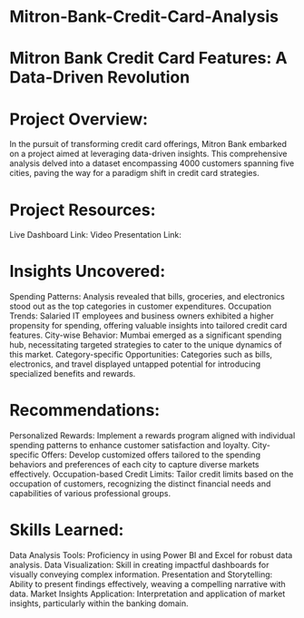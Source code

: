 # Mitron-Bank-Credit-Card-Analysis

# Mitron Bank Credit Card Features: A Data-Driven Revolution

# Project Overview:
In the pursuit of transforming credit card offerings, Mitron Bank embarked on a project aimed at leveraging data-driven insights. This comprehensive analysis delved into a dataset encompassing 4000 customers spanning five cities, paving the way for a paradigm shift in credit card strategies.

# Project Resources:

Live Dashboard Link:
Video Presentation Link:

# Insights Uncovered:

Spending Patterns: Analysis revealed that bills, groceries, and electronics stood out as the top categories in customer expenditures.
Occupation Trends: Salaried IT employees and business owners exhibited a higher propensity for spending, offering valuable insights into tailored credit card features.
City-wise Behavior: Mumbai emerged as a significant spending hub, necessitating targeted strategies to cater to the unique dynamics of this market.
Category-specific Opportunities: Categories such as bills, electronics, and travel displayed untapped potential for introducing specialized benefits and rewards.

# Recommendations:

Personalized Rewards: Implement a rewards program aligned with individual spending patterns to enhance customer satisfaction and loyalty.
City-specific Offers: Develop customized offers tailored to the spending behaviors and preferences of each city to capture diverse markets effectively.
Occupation-based Credit Limits: Tailor credit limits based on the occupation of customers, recognizing the distinct financial needs and capabilities of various professional groups.

# Skills Learned:

Data Analysis Tools: Proficiency in using Power BI and Excel for robust data analysis.
Data Visualization: Skill in creating impactful dashboards for visually conveying complex information.
Presentation and Storytelling: Ability to present findings effectively, weaving a compelling narrative with data.
Market Insights Application: Interpretation and application of market insights, particularly within the banking domain.
